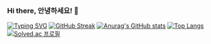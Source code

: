 ### Hi there, 안녕하세요! 👋

[![Typing SVG](https://readme-typing-svg.herokuapp.com?font=Roboto+Mono&lines=moseoridev)](https://git.io/typing-svg)
[![GitHub Streak](https://github-readme-streak-stats.herokuapp.com/?user=moseoridev)](https://git.io/streak-stats)
[![Anurag's GitHub stats](https://github-readme-stats.vercel.app/api?username=moseoridev)](https://github.com/anuraghazra/github-readme-stats)
[![Top Langs](https://github-readme-stats.vercel.app/api/top-langs/?username=moseoridev&layout=compact)](https://github.com/anuraghazra/github-readme-stats)
[![Solved.ac
프로필](http://mazassumnida.wtf/api/v2/generate_badge?boj=eric1344)](https://solved.ac/eric1344)

<!--
**moseoridev/moseoridev** is a ✨ _special_ ✨ repository because its `README.md` (this file) appears on your GitHub profile.

Here are some ideas to get you started:

- 🔭 I’m currently working on ...
- 🌱 I’m currently learning ...
- 👯 I’m looking to collaborate on ...
- 🤔 I’m looking for help with ...
- 💬 Ask me about ...
- 📫 How to reach me: ...
- 😄 Pronouns: ...
- ⚡ Fun fact: ...
-->
